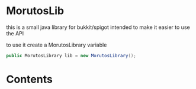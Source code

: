 # MorutosLib
this is a small java library for bukkit/spigot intended to make it easier to use the API

to use it create a MorutosLibrary variable

```java
public MorutosLibrary lib = new MorutosLibrary();
```

# Contents
